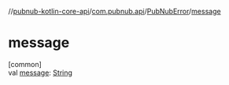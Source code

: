 //[pubnub-kotlin-core-api](../../../index.md)/[com.pubnub.api](../index.md)/[PubNubError](index.md)/[message](message.md)

# message

[common]\
val [message](message.md): [String](https://kotlinlang.org/api/latest/jvm/stdlib/kotlin-stdlib/kotlin/-string/index.html)

